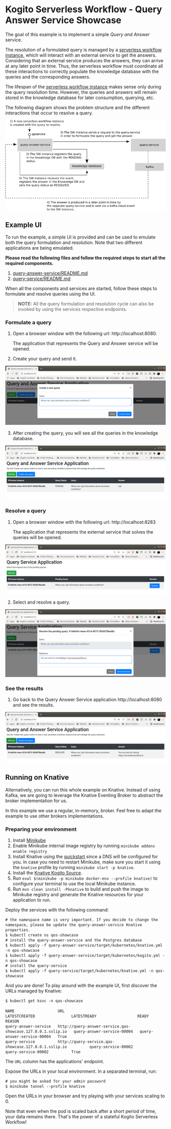 # Kogito Serverless Workflow - Query Answer Service Showcase

The goal of this example is to implement a simple *Query and Answer* service.

The resolution of a formulated query is managed by a [serverless workflow instance](query-answer-service/src/main/resources/qaservice.sw.json), which will interact with an external service to get the
answers. Considering that an external service produces the answers, they can arrive at any later point in time. Thus, the serverless workflow must coordinate all these interactions to correctly
populate the knowledge database with the queries and the corresponding answers.

The lifespan of the [serverless workflow instance](query-answer-service/src/main/resources/qaservice.sw.json) makes sense only during the query resolution time. However, the queries and answers will
remain stored in the knowledge database for later consumption, querying, etc.

The following diagram shows the problem structure and the different interactions that occur to resolve a query.

![](docs/QueryAnswerServiceDiagram.png)

## Example UI

To run the example, a simple UI is provided and can be used to emulate both the query formulation and resolution. Note that two different applications are being emulated.

**Please read the following files and follow the required steps to start all the required components.**

1) [query-answer-service/README.md](query-answer-service/README.md)
2) [query-service/README.md](query-service/README.md)

When all the components and services are started, follow these steps to formulate and resolve queries using the UI.

> **NOTE:** All the query formulation and resolution cycle can also be invoked by using the services respective endpoints.

### Formulate a query

1) Open a browser window with the following url: http://localhost:8080.

   The application that represents the Query and Answer service will be opened.

2) Create your query and send it.

![](docs/CreateQuery.png)

3) After creating the query, you will see all the queries in the knowledge database.

![](docs/PendingQuery.png)

### Resolve a query

1) Open a browser window with the following url: http://localhost:8283

   The application that represents the external service that solves the queries will be opened.

![](docs/ResolveQuery1.png)

2) Select and resolve a query.

![](docs/ResolveQuery2.png)

### See the results

1) Go back to the Query Answer Service application http://localhost:8080 and see the results.

![](docs/ResolvedQuery.png)

## Running on Knative

Alternatively, you can run this whole example on Knative. Instead of using Kafka, we are going to leverage the Knative Eventing Broker to abstract the broker implementation for us.

In this example we use a regular, in-memory, broker. Feel free to adapt the example to use other brokers implementations.

### Preparing your environment

1. Install [Minikube](https://minikube.sigs.k8s.io/docs/start/)
2. Enable Minikube internal image registry by running `minikube addons enable registry`
3. Install Knative using the [quickstart](https://knative.dev/docs/getting-started/) since a DNS will be configured for you. In case you need to restart Minikube, make sure you start it using the `knative` profile by running `minikube start -p knative`.
4. Install the [Knative Kogito Source](https://github.com/knative-sandbox/eventing-kogito#installation).
5. Run `eval $(minikube -p minikube docker-env --profile knative)` to configure your terminal to use the local Minikube instance.
6. Run `mvn clean install -Pknative` to build and push the image to Minikube registry and generate the Knative resources for your application to run.

Deploy the services with the following command:

```shell
# the namespace name is very important. If you decide to change the namespace, please be update the query-answer-service Knative properties.
$ kubectl create ns qos-showcase
# install the query-answer-service and the Postgres database
$ kubectl apply -f query-answer-service/target/kubernetes/knative.yml -n qos-showcase
$ kubectl apply -f query-answer-service/target/kubernetes/kogito.yml -n qos-showcase
# install the query-service 
$ kubectl apply -f query-service/target/kubernetes/knative.yml -n qos-showcase
```

And you are done! To play around with the example UI, first discover the URLs managed by Knative:

```shell
$ kubectl get ksvc -n qas-showcase

NAME                   URL                                                           LATESTCREATED                LATESTREADY                  READY   REASON
query-answer-service   http://query-answer-service.qas-showcase.127.0.0.1.sslip.io   query-answer-service-00004   query-answer-service-00004   True
query-service          http://query-service.qas-showcase.127.0.0.1.sslip.io          query-service-00002          query-service-00002          True
```

The `URL` column has the applications' endpoint.

Expose the URLs in your local environment. In a separated terminal, run:

```shell
# you might be asked for your admin password
$ minikube tunnel --profile knative
```

Open the URLs in your browser and try playing with your services scaling to 0.

Note that even when the pod is scaled back after a short period of time, your data remains there. That's the power of a stateful Kogito Serverless Workflow!
